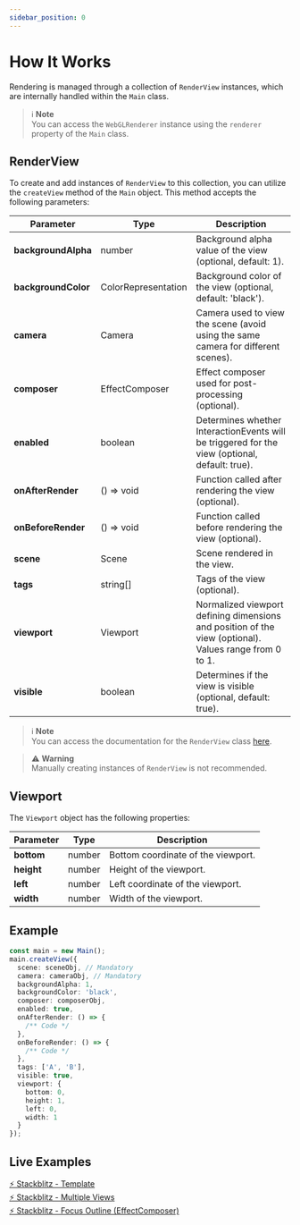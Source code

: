```yaml
---
sidebar_position: 0
---
```


# How It Works

Rendering is managed through a collection of `RenderView` instances, which are internally handled within the `Main` class.

> ℹ️ **Note** <br />
> You can access the `WebGLRenderer` instance using the `renderer` property of the `Main` class.

## RenderView

To create and add instances of `RenderView` to this collection, you can utilize the `createView` method of the `Main` object. This method accepts the following parameters:

| Parameter              | Type                  | Description                                           |
| -----------------------| ----------------------| ----------------------------------------------------- |
| **backgroundAlpha**    | number                | Background alpha value of the view (optional, default: 1). |
| **backgroundColor**    | ColorRepresentation   | Background color of the view (optional, default: 'black'). |
| **camera**             | Camera                | Camera used to view the scene (avoid using the same camera for different scenes). |
| **composer**           | EffectComposer        | Effect composer used for post-processing (optional). |
| **enabled**            | boolean               | Determines whether InteractionEvents will be triggered for the view (optional, default: true). |
| **onAfterRender**      | () => void            | Function called after rendering the view (optional). |
| **onBeforeRender**     | () => void            | Function called before rendering the view (optional). |
| **scene**              | Scene                 | Scene rendered in the view. |
| **tags**               | string[]              | Tags of the view (optional). |
| **viewport**           | Viewport              | Normalized viewport defining dimensions and position of the view (optional). Values range from 0 to 1. |
| **visible**            | boolean               | Determines if the view is visible (optional, default: true). |

> ℹ️ **Note** <br />
> You can access the documentation for the `RenderView` class [here](../../api/classes/Rendering.RenderView).

> ⚠️ **Warning** <br />
> Manually creating instances of `RenderView` is not recommended.

## Viewport

The `Viewport` object has the following properties:

| Parameter              | Type                  | Description                                           |
| -----------------------| ----------------------| ----------------------------------------------------- |
| **bottom**             | number                | Bottom coordinate of the viewport.                |
| **height**             | number                | Height of the viewport. |
| **left**               | number                | Left coordinate of the viewport. |
| **width**              | number                | Width of the viewport. |

## Example 

```typescript
const main = new Main();
main.createView({
  scene: sceneObj, // Mandatory
  camera: cameraObj, // Mandatory
  backgroundAlpha: 1,
  backgroundColor: 'black',
  composer: composerObj,
  enabled: true,
  onAfterRender: () => {
    /** Code */
  },
  onBeforeRender: () => {
    /** Code */
  },
  tags: ['A', 'B'],
  visible: true,
  viewport: {
    bottom: 0,
    height: 1,
    left: 0,
    width: 1
  }
});
```

## Live Examples

[⚡ Stackblitz - Template](https://stackblitz.com/edit/three-ez-template?file=src%2Fmain.ts) <br />
[⚡ Stackblitz - Multiple Views](https://stackblitz.com/edit/three-ez-multiple-views?file=src%2Fmain.ts) <br />
[⚡ Stackblitz - Focus Outline (EffectComposer)](https://stackblitz.com/edit/three-ez-focus-outline?file=src%2Fmain.ts) 
